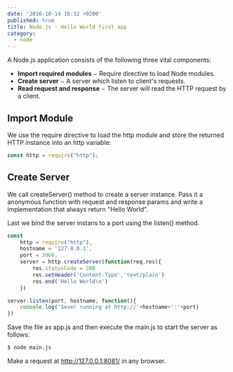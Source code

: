 ```yaml
---
date: '2016-10-14 16:32 +0200'
published: true
title: Node.js - Hello World first app
category:
  - node
---
```

A Node.js application consists of the following three vital components:

* **Import required modules** − Require directive to load Node modules.
* **Create server** − A server which listen to client's requests.
* **Read request and response** − The server will read the HTTP request by a client.

## Import Module

We use the require directive to load the http module and store the returned HTTP instance into an http variable:

```javascript
const http = require("http");
```

## Create Server

We call createServer() method to create a server instance. Pass it a anonymous function with request and response params and write a implementation that always return "Hello World".

Last we bind the server instans to a port using the listen() method. 

```javascript
const
    http = require("http"),
    hostname = '127.0.0.1',
    port = 3000,
    server = http.createServer(function(req,res){
        res.statusCode = 200
        res.setHeader('Content-Type','text/plain')
        res.end('Hello World\n')
    })

server.listen(port, hostname, function(){
    console.log('Sever running at http://'+hostname+':'+port)
})
```

Save the file as app.js and then execute the main.js to start the server as follows:

```bash
$ node main.js
```

Make a request at http://127.0.0.1:8081/ in any browser.
